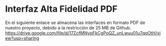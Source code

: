 # Interfaz Alta Fidelidad PDF
En el siguiente enlace se almacena las interfaces en formato PDF de nuestro proyecto, debido a la restricción de 25 MB de Github.
https://drive.google.com/file/d/17ZcfMNypFkCgPoQZ_unLwuu01u7qqOtH/view?usp=sharing
